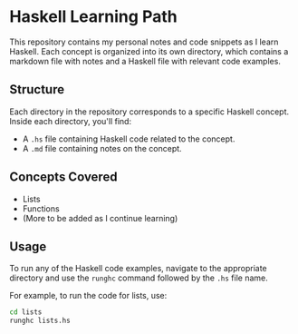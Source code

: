 # Haskell Learning Path

This repository contains my personal notes and code snippets as I learn Haskell. Each concept is organized into its own directory, which contains a markdown file with notes and a Haskell file with relevant code examples.

## Structure

Each directory in the repository corresponds to a specific Haskell concept. Inside each directory, you'll find:

- A `.hs` file containing Haskell code related to the concept.
- A `.md` file containing notes on the concept.

## Concepts Covered

- Lists
- Functions
- (More to be added as I continue learning)

## Usage

To run any of the Haskell code examples, navigate to the appropriate directory and use the `runghc` command followed by the `.hs` file name.

For example, to run the code for lists, use:

```bash
cd lists
runghc lists.hs
